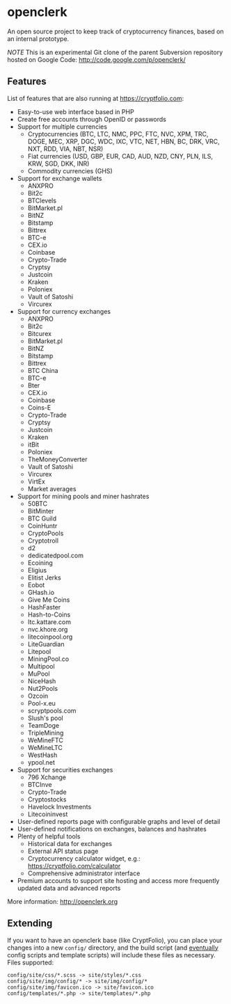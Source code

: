 openclerk
=========

An open source project to keep track of cryptocurrency finances, based on an internal prototype.

*NOTE* This is an experimental Git clone of the parent Subversion repository hosted on Google Code: http://code.google.com/p/openclerk/

## Features

List of features that are also running at https://cryptfolio.com:

* Easy-to-use web interface based in PHP
* Create free accounts through OpenID or passwords
* Support for multiple currencies
  * Cryptocurrencies (BTC, LTC, NMC, PPC, FTC, NVC, XPM, TRC, DOGE, MEC, XRP, DGC, WDC, IXC, VTC, NET, HBN, BC, DRK, VRC, NXT, RDD, VIA, NBT, NSR)
  * Fiat currencies (USD, GBP, EUR, CAD, AUD, NZD, CNY, PLN, ILS, KRW, SGD, DKK, INR)
  * Commodity currencies (GHS)
* Support for exchange wallets
  * ANXPRO
  * Bit2c
  * BTClevels
  * BitMarket.pl
  * BitNZ
  * Bitstamp
  * Bittrex
  * BTC-e
  * CEX.io
  * Coinbase
  * Crypto-Trade
  * Cryptsy
  * Justcoin
  * Kraken
  * Poloniex
  * Vault of Satoshi
  * Vircurex
* Support for currency exchanges
  * ANXPRO
  * Bit2c
  * Bitcurex
  * BitMarket.pl
  * BitNZ
  * Bitstamp
  * Bittrex
  * BTC China
  * BTC-e
  * Bter
  * CEX.io
  * Coinbase
  * Coins-E
  * Crypto-Trade
  * Cryptsy
  * Justcoin
  * Kraken
  * itBit
  * Poloniex
  * TheMoneyConverter
  * Vault of Satoshi
  * Vircurex
  * VirtEx
  * Market averages
* Support for mining pools and miner hashrates
  * 50BTC
  * BitMinter
  * BTC Guild
  * CoinHuntr
  * CryptoPools
  * Cryptotroll
  * d2
  * dedicatedpool.com
  * Ecoining
  * Eligius
  * Elitist Jerks
  * Eobot
  * GHash.io
  * Give Me Coins
  * HashFaster
  * Hash-to-Coins
  * ltc.kattare.com
  * nvc.khore.org
  * litecoinpool.org
  * LiteGuardian
  * Litepool
  * MiningPool.co
  * Multipool
  * MuPool
  * NiceHash
  * Nut2Pools
  * Ozcoin
  * Pool-x.eu
  * scryptpools.com
  * Slush's pool
  * TeamDoge
  * TripleMining
  * WeMineFTC
  * WeMineLTC
  * WestHash
  * ypool.net
* Support for securities exchanges
  * 796 Xchange
  * BTCInve
  * Crypto-Trade
  * Cryptostocks
  * Havelock Investments
  * Litecoininvest
* User-defined reports page with configurable graphs and level of detail
* User-defined notifications on exchanges, balances and hashrates
* Plenty of helpful tools
  * Historical data for exchanges
  * External API status page
  * Cryptocurrency calculator widget, e.g.: https://cryptfolio.com/calculator
  * Comprehensive administrator interface
* Premium accounts to support site hosting and access more frequently updated data and advanced reports

More information: http://openclerk.org

## Extending

If you want to have an openclerk base (like CryptFolio), you can place your changes into a new `config/` directory,
and the build script (and [eventually](http://redmine.jevon.org/issues/132) config scripts and template scripts)
will include these files as necessary. Files supported:

```
config/site/css/*.scss -> site/styles/*.css
config/site/img/config/* -> site/img/config/*
config/site/img/favicon.ico -> site/favicon.ico
config/templates/*.php -> site/templates/*.php
```
